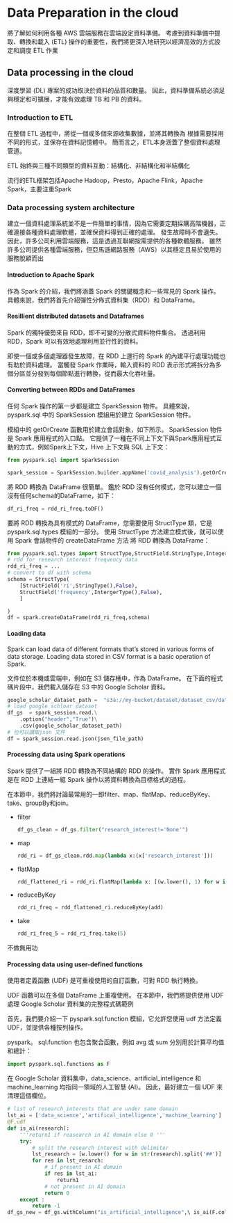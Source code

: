 # Data Preparation in the cloud 

將了解如何利用各種 AWS 雲端服務在雲端設定資料準備。 考慮到資料準備中提取、轉換和載入 (ETL) 操作的重要性，我們將更深入地研究以經濟高效的方式設定和調度 ETL 作業

## Data processing in the cloud 

深度學習 (DL) 專案的成功取決於資料的品質和數量。 因此，資料準備系統必須足夠穩定和可擴展，才能有效處理 TB 和 PB 的資料。

### Introduction to ETL
在整個 ETL 過程中，將從一個或多個來源收集數據，並將其轉換為
根據需要採用不同的形式，並保存在資料記憶體中。 簡而言之，ETL本身涵蓋了整個資料處理管道。

ETL 始終與三種不同類型的資料互動：結構化、非結構化和半結構化

流行的ETL框架包括Apache Hadoop，Presto，Apache Flink，Apache Spark，主要注重Spark

### Data processing system architecture 
建立一個資料處理系統並不是一件簡單的事情，因為它需要定期採購高階機器，正確連接各種資料處理軟體，並確保資料得到正確的處理。
發生故障時不會遺失。 因此，許多公司利用雲端服務，這是透過互聯網按需提供的各種軟體服務。 雖然許多公司提供各種雲端服務，但亞馬遜網路服務（AWS）以其穩定且易於使用的服務脫穎而出

#### Introduction to Apache Spark
作為 Spark 的介紹，我們將涵蓋 Spark 的關鍵概念和一些常見的 Spark 操作。 具體來說，我們將首先介紹彈性分佈式資料集（RDD）和 DataFrame。

#### Resillient distributed datasets and Dataframes

Spark 的獨特優勢來自 RDD，即不可變的分散式資料物件集合。 透過利用 RDD，Spark 可以有效地處理利用並行性的資料。

即使一個或多個處理器發生故障，在 RDD 上運行的 Spark 的內建平行處理功能也有助於資料處理。 當觸發 Spark 作業時，輸入資料的 RDD 表示形式將​​拆分為多個分區並分發到每個節點進行轉換，從而最大化吞吐量。

#### Converting between RDDs and DataFrames
任何 Spark 操作的第一步都是建立 SparkSession 物件。 具體來說，pyspark.sql 中的 SparkSession 模組用於建立 SparkSession 物件。

模組中的 getOrCreate 函數用於建立會話對象，如下所示。 SparkSession 物件是 Spark 應用程式的入口點。 它提供了一種在不同上下文下與Spark應用程式互動的方式，例如Spark上下文，Hive 上下文與 SQL 上下文：
```python
from pyspark.sql import SparkSession

spark_session = SparkSession.builder.appName('covid_analysis').getOrCreate()
```
將 RDD 轉換為 DataFrame 很簡單。 鑑於 RDD 沒有任何模式，您可以建立一個沒有任何schema的DataFrame，如下：
```python
df_ri_freq = rdd_ri_freq.toDF()

```
要將 RDD 轉換為具有模式的 DataFrame，您需要使用 StructType 類，它是 pyspark.sql.types 模組的一部分。 使用 StructType 方法建立模式後，就可以使用 Spark 會話物件的 createDataFrame 方法
將 RDD 轉換為 DataFrame：
```python
from pyspark.sql.types import StructType,StructField.StringType,IntegerType
# rdd for research interest frequency data 
rdd_ri_freq = ...
# convert to df with schema 
schema = StructType(
    [StructField('ri',StringType(),False),
    StructField('frequency',IntergerType(),False),
    ]

)
df = spark.createDataFrame(rdd_ri_freq,schema)
```

#### Loading data 
Spark can load data of different formats that’s stored in various forms of data storage. Loading data
stored in CSV format is a basic operation of Spark.

文件位於本機或雲端中，例如在 S3 儲存桶中，作為 DataFrame。 在下面的程式碼片段中，我們載入儲存在 S3 中的 Google Scholar 資料。

```python
google_scholar_dataset_path =  "s3a://my-bucket/dataset/dataset_csv/dataset-google-scholar/output.csv"
# load google schloar dataset 
df_gs  = spark_session.read.\
    .option("header","True")\
    .csv(google_scholar_dataset_path)
# 也可以讀取json 文件
df = spark_session.read.json(json_file_path)
```
#### Processing data using Spark operations 

Spark 提供了一組將 RDD 轉換為不同結構的 RDD 的操作。 實作 Spark 應用程式是在 RDD 上連結一組 Spark 操作以將資料轉換為目標格式的過程。

在本節中，我們將討論最常用的—即filter、map、flatMap、reduceByKey、take、groupBy和join。

- filter 
  ```python
  df_gs_clean = df_gs.filter("research_interest!='None'")
  
  ```

- map 
  ```python
  rdd_ri = df_gs_clean.rdd.map(lambda x:(x['research_interest']))
  ```


- flatMap
    ```python
    rdd_flattened_ri = rdd_ri.flatMap(lambda x: [(w.lower(), 1) for w in x.split('##')]) 
    ```
- reduceByKey
  ```python
  rdd_ri_freq = rdd_flattened_ri.reduceByKey(add)
  ```
- take 
  ```python
  rdd_ri_freq_5 = rdd_ri_freq.take(5)
  ```


不做無用功

#### Processing data using user-defined functions 
使用者定義函數 (UDF) 是可重複使用的自訂函數，可對 RDD 執行轉換。

UDF 函數可以在多個 DataFrame 上重複使用。 在本節中，我們將提供使用 UDF 處理 Google Scholar 資料集的完整程式碼範例


首先，我們要介紹一下 pyspark.sql.function 模組，它允許您使用 udf 方法定義 UDF，並提供各種按列操作。

pyspark。 sql.function 也包含聚合函數，例如 avg 或 sum 分別用於計算平均值和總計：

```python
import pyspark.sql.functions as F 
```

在 Google Scholar 資料集中，data_science、artificial_intelligence 和 machine_learning 均指同一領域的人工智慧 (AI)。 因此，最好建立一個 UDF 來清理這個欄位。
```python
# list of research_interests that are under same domain 
lst_ai = ['data_science','artifical_intelligence','machine_learning']
@F.udf
def is_ai(research):
    '''return1 if reasearch in AI domain else 0 '''
    try:
        # split the research interest with delimiter 
        lst_research = [w.lower() for w in str(research).split('##')]
        for res in lst_resarch:
            # if present in AI domain 
            if res in lst_ai:
                return1 
            # not present in AI domain 
            return 0 
    except :
        return -1 
df_gs_new = df_gs.withColumn("is_artificial_intelligence",\ is_ai(F.col("research_interest")))
```
